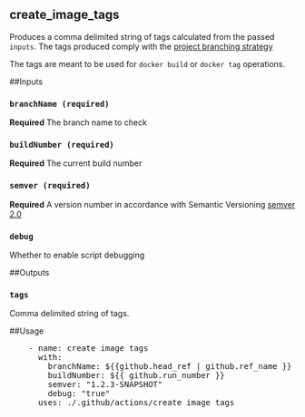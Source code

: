 ## create_image_tags

Produces a comma delimited string of tags calculated from the passed `inputs`.
The tags produced comply with the [project branching strategy](https://confluence.nortal.com/display/BVU/New+branching+strategy)

The tags are meant to be used for `docker build` or `docker tag` operations. 

##Inputs
### `branchName (required)`
**Required** The branch name to check

### `buildNumber (required)`
**Required** The current build number

### `semver (required)`
**Required** A version number in accordance with Semantic Versioning [semver 2.0](https://semver.org/)

### `debug`
Whether to enable script debugging

##Outputs
### `tags` 
Comma delimited string of tags.  


##Usage

<pre>
    - name: create image tags
      with:
        branchName: ${{github.head_ref | github.ref_name }}
        buildNumber: ${{ github.run_number }}
        semver: "1.2.3-SNAPSHOT"
        debug: "true"
      uses: ./.github/actions/create_image_tags
</pre>


